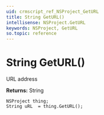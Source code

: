```yaml
---
uid: crmscript_ref_NSProject_GetURL
title: String GetURL()
intellisense: NSProject.GetURL
keywords: NSProject, GetURL
so.topic: reference
---
```


# String GetURL()

URL address

**Returns:** String

```crmscript
NSProject thing;
String uRL  = thing.GetURL();
```

